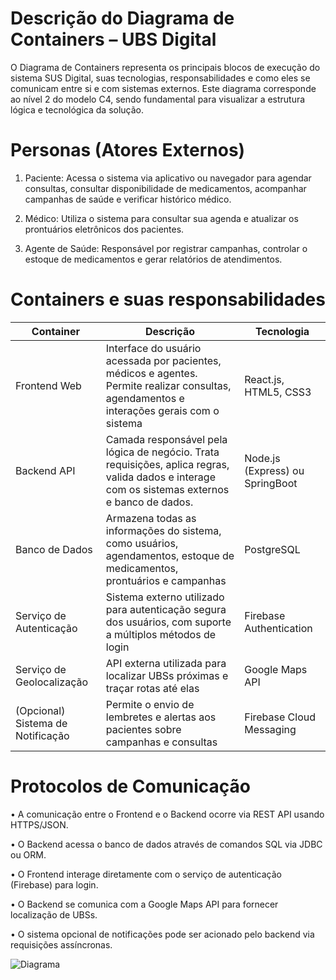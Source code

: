 # Descrição do Diagrama de Containers – UBS Digital

O Diagrama de Containers representa os principais blocos de execução do sistema SUS Digital, suas tecnologias, responsabilidades e como eles se comunicam entre si e com sistemas externos. Este diagrama corresponde ao nível 2 do modelo C4, sendo fundamental para visualizar a estrutura lógica e tecnológica da solução.

#  Personas (Atores Externos) 

1. Paciente: Acessa o sistema via aplicativo ou navegador para agendar consultas, consultar disponibilidade de medicamentos, acompanhar campanhas de saúde e verificar histórico médico.

2. Médico: Utiliza o sistema para consultar sua agenda e atualizar os prontuários eletrônicos dos pacientes.

3. Agente de Saúde: Responsável por registrar campanhas, controlar o estoque de medicamentos e gerar relatórios de atendimentos.

#  Containers e suas responsabilidades
| Container | Descrição | Tecnologia |
|-----------|-----------|------------|
| Frontend Web | Interface do usuário acessada por pacientes, médicos e agentes. Permite realizar consultas, agendamentos e interações gerais com o sistema | React.js, HTML5, CSS3 |
| Backend API | Camada responsável pela lógica de negócio. Trata requisições, aplica regras, valida dados e interage com os sistemas externos e banco de dados. | Node.js (Express) ou SpringBoot |
| Banco de Dados | Armazena todas as informações do sistema, como usuários, agendamentos, estoque de medicamentos, prontuários e campanhas | PostgreSQL |
| Serviço de Autenticação | Sistema externo utilizado para autenticação segura dos usuários, com suporte a múltiplos métodos de login | Firebase Authentication |  
| Serviço de Geolocalização | API externa utilizada para localizar UBSs próximas e traçar rotas até elas | Google Maps API | 
| (Opcional) Sistema de Notificação | Permite o envio de lembretes e alertas aos pacientes sobre campanhas e consultas | Firebase Cloud Messaging | 
# Protocolos de Comunicação
•	A comunicação entre o Frontend e o Backend ocorre via REST API usando HTTPS/JSON.

•	O Backend acessa o banco de dados através de comandos SQL via JDBC ou ORM.

•	O Frontend interage diretamente com o serviço de autenticação (Firebase) para login.

•	O Backend se comunica com a Google Maps API para fornecer localização de UBSs.

•	O sistema opcional de notificações pode ser acionado pelo backend via requisições assíncronas.

![Diagrama](https://s43.aconvert.com/convert/p3r68-cdx67/bjn10-j0m2m-001.png)


